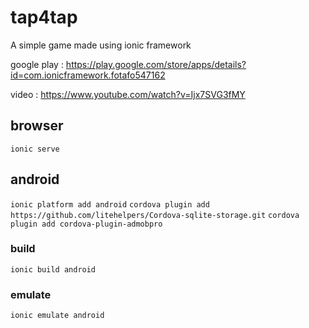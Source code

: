 # tap4tap
A simple game made using ionic framework

google play : https://play.google.com/store/apps/details?id=com.ionicframework.fotafo547162

video : https://www.youtube.com/watch?v=Ijx7SVG3fMY

## browser
`ionic serve`

## android

`ionic platform add android`
`cordova plugin add https://github.com/litehelpers/Cordova-sqlite-storage.git`
`cordova plugin add cordova-plugin-admobpro`

### build
`ionic build android`

### emulate
`ionic emulate android`
